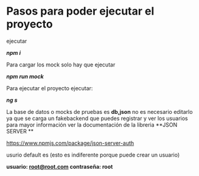 # Pasos para poder ejecutar el proyecto


ejecutar

***npm i***

Para cargar los mock solo hay que ejecutar 

***npm run mock***

Para ejecutar el proyecto ejecutar:

***ng s***

La base de datos o mocks de pruebas es **db,json** no es necesario editarlo ya que se carga un fakebackend que puedes registrar y ver los usuarios para  mayor información ver la documentación de la libreria **JSON SERVER **

https://www.npmjs.com/package/json-server-auth

usurio default es (esto es indiferente porque puede crear un usuario)

**usuario: root@root.com
contraseña: root**
